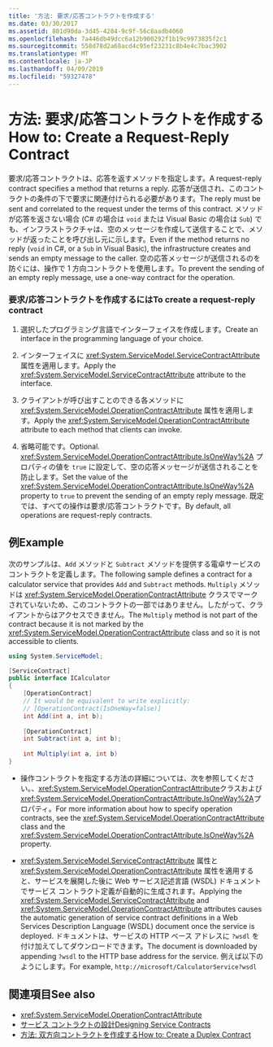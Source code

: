 ```yaml
---
title: '方法: 要求/応答コントラクトを作成する'
ms.date: 03/30/2017
ms.assetid: 801d90da-3d45-4284-9c9f-56c8aadb4060
ms.openlocfilehash: 7a446db49dcc6a12b900292f1b19c9973835f2c1
ms.sourcegitcommit: 558d78d2a68acd4c95ef23231c8b4e4c7bac3902
ms.translationtype: MT
ms.contentlocale: ja-JP
ms.lasthandoff: 04/09/2019
ms.locfileid: "59327478"
---
```

# <a name="how-to-create-a-request-reply-contract"></a><span data-ttu-id="583f3-102">方法: 要求/応答コントラクトを作成する</span><span class="sxs-lookup"><span data-stu-id="583f3-102">How to: Create a Request-Reply Contract</span></span>
<span data-ttu-id="583f3-103">要求/応答コントラクトは、応答を返すメソッドを指定します。</span><span class="sxs-lookup"><span data-stu-id="583f3-103">A request-reply contract specifies a method that returns a reply.</span></span> <span data-ttu-id="583f3-104">応答が送信され、このコントラクトの条件の下で要求に関連付けられる必要があります。</span><span class="sxs-lookup"><span data-stu-id="583f3-104">The reply must be sent and correlated to the request under the terms of this contract.</span></span> <span data-ttu-id="583f3-105">メソッドが応答を返さない場合 (C# の場合は `void` または Visual Basic の場合は `Sub`) でも、インフラストラクチャは、空のメッセージを作成して送信することで、メソッドが返ったことを呼び出し元に示します。</span><span class="sxs-lookup"><span data-stu-id="583f3-105">Even if the method returns no reply (`void` in C#, or a `Sub` in Visual Basic), the infrastructure creates and sends an empty message to the caller.</span></span> <span data-ttu-id="583f3-106">空の応答メッセージが送信されるのを防ぐには、操作で 1 方向コントラクトを使用します。</span><span class="sxs-lookup"><span data-stu-id="583f3-106">To prevent the sending of an empty reply message, use a one-way contract for the operation.</span></span>  
  
### <a name="to-create-a-request-reply-contract"></a><span data-ttu-id="583f3-107">要求/応答コントラクトを作成するには</span><span class="sxs-lookup"><span data-stu-id="583f3-107">To create a request-reply contract</span></span>  
  
1. <span data-ttu-id="583f3-108">選択したプログラミング言語でインターフェイスを作成します。</span><span class="sxs-lookup"><span data-stu-id="583f3-108">Create an interface in the programming language of your choice.</span></span>  
  
2. <span data-ttu-id="583f3-109">インターフェイスに <xref:System.ServiceModel.ServiceContractAttribute> 属性を適用します。</span><span class="sxs-lookup"><span data-stu-id="583f3-109">Apply the <xref:System.ServiceModel.ServiceContractAttribute> attribute to the interface.</span></span>  
  
3. <span data-ttu-id="583f3-110">クライアントが呼び出すことのできる各メソッドに <xref:System.ServiceModel.OperationContractAttribute> 属性を適用します。</span><span class="sxs-lookup"><span data-stu-id="583f3-110">Apply the <xref:System.ServiceModel.OperationContractAttribute> attribute to each method that clients can invoke.</span></span>  
  
4. <span data-ttu-id="583f3-111">省略可能です。</span><span class="sxs-lookup"><span data-stu-id="583f3-111">Optional.</span></span> <span data-ttu-id="583f3-112"><xref:System.ServiceModel.OperationContractAttribute.IsOneWay%2A> プロパティの値を `true` に設定して、空の応答メッセージが送信されることを防止します。</span><span class="sxs-lookup"><span data-stu-id="583f3-112">Set the value of the <xref:System.ServiceModel.OperationContractAttribute.IsOneWay%2A> property to `true` to prevent the sending of an empty reply message.</span></span> <span data-ttu-id="583f3-113">既定では、すべての操作は要求/応答コントラクトです。</span><span class="sxs-lookup"><span data-stu-id="583f3-113">By default, all operations are request-reply contracts.</span></span>  
  
## <a name="example"></a><span data-ttu-id="583f3-114">例</span><span class="sxs-lookup"><span data-stu-id="583f3-114">Example</span></span>  
 <span data-ttu-id="583f3-115">次のサンプルは、`Add` メソッドと `Subtract` メソッドを提供する電卓サービスのコントラクトを定義します。</span><span class="sxs-lookup"><span data-stu-id="583f3-115">The following sample defines a contract for a calculator service that provides `Add` and `Subtract` methods.</span></span> <span data-ttu-id="583f3-116">`Multiply` メソッドは <xref:System.ServiceModel.OperationContractAttribute> クラスでマークされていないため、このコントラクトの一部ではありません。したがって、クライアントからはアクセスできません。</span><span class="sxs-lookup"><span data-stu-id="583f3-116">The `Multiply` method is not part of the contract because it is not marked by the <xref:System.ServiceModel.OperationContractAttribute> class and so it is not accessible to clients.</span></span>  
  
```csharp
using System.ServiceModel;

[ServiceContract]
public interface ICalculator
{
    [OperationContract]
    // It would be equivalent to write explicitly:
    // [OperationContract(IsOneWay=false)]
    int Add(int a, int b);
    
    [OperationContract]
    int Subtract(int a, int b);
    
    int Multiply(int a, int b)
}
```
  
-   <span data-ttu-id="583f3-117">操作コントラクトを指定する方法の詳細については、次を参照してください。、<xref:System.ServiceModel.OperationContractAttribute>クラスおよび<xref:System.ServiceModel.OperationContractAttribute.IsOneWay%2A>プロパティ。</span><span class="sxs-lookup"><span data-stu-id="583f3-117">For more information about how to specify operation contracts, see the <xref:System.ServiceModel.OperationContractAttribute> class and the <xref:System.ServiceModel.OperationContractAttribute.IsOneWay%2A> property.</span></span>  
  
-   <span data-ttu-id="583f3-118"><xref:System.ServiceModel.ServiceContractAttribute> 属性と <xref:System.ServiceModel.OperationContractAttribute> 属性を適用すると、サービスを展開した後に Web サービス記述言語 (WSDL) ドキュメントでサービス コントラクト定義が自動的に生成されます。</span><span class="sxs-lookup"><span data-stu-id="583f3-118">Applying the <xref:System.ServiceModel.ServiceContractAttribute> and <xref:System.ServiceModel.OperationContractAttribute> attributes causes the automatic generation of service contract definitions in a Web Services Description Language (WSDL) document once the service is deployed.</span></span> <span data-ttu-id="583f3-119">ドキュメントは、サービスの HTTP ベース アドレスに `?wsdl` を付け加えてしてダウンロードできます。</span><span class="sxs-lookup"><span data-stu-id="583f3-119">The document is downloaded by appending `?wsdl` to the HTTP base address for the service.</span></span> <span data-ttu-id="583f3-120">例えば以下のようにします。</span><span class="sxs-lookup"><span data-stu-id="583f3-120">For example,</span></span> `http://microsoft/CalculatorService?wsdl`  
  
## <a name="see-also"></a><span data-ttu-id="583f3-121">関連項目</span><span class="sxs-lookup"><span data-stu-id="583f3-121">See also</span></span>

- <xref:System.ServiceModel.OperationContractAttribute>
- [<span data-ttu-id="583f3-122">サービス コントラクトの設計</span><span class="sxs-lookup"><span data-stu-id="583f3-122">Designing Service Contracts</span></span>](../../../../docs/framework/wcf/designing-service-contracts.md)
- [<span data-ttu-id="583f3-123">方法: 双方向コントラクトを作成する</span><span class="sxs-lookup"><span data-stu-id="583f3-123">How to: Create a Duplex Contract</span></span>](../../../../docs/framework/wcf/feature-details/how-to-create-a-duplex-contract.md)
